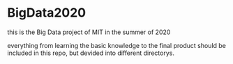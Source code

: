 # BigData2020
this is the Big Data project  of MIT in the summer of 2020

everything from learning the basic knowledge to the final product should be included in this repo, but devided into different directorys.
